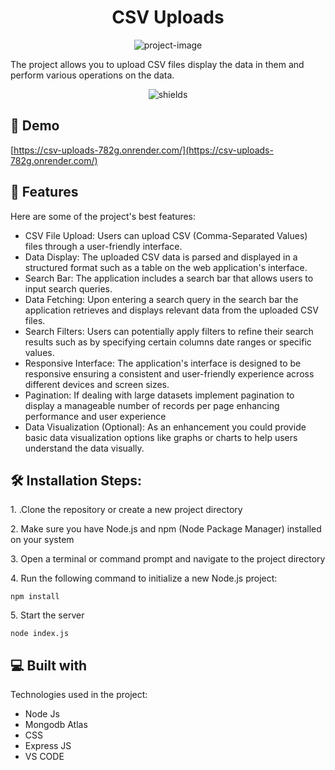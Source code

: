 <h1 align="center" id="title">CSV Uploads</h1>

<p align="center"><img src="https://socialify.git.ci/praveen8409/CSV-Uploads/image?font=KoHo&amp;forks=1&amp;issues=1&amp;language=1&amp;name=1&amp;owner=1&amp;pulls=1&amp;stargazers=1&amp;theme=Light" alt="project-image"></p>

<p id="description"> The project allows you to upload CSV files display the data in them and perform various operations on the data.</p>

<p align="center"><img src="https://img.shields.io/badge/any_text-you_like-blue" alt="shields"></p>

<h2>🚀 Demo</h2>

[https://csv-uploads-782g.onrender.com/](https://csv-uploads-782g.onrender.com/)

  
<h2>🧐 Features</h2>

Here are some of the project's best features:

*   CSV File Upload: Users can upload CSV (Comma-Separated Values) files through a user-friendly interface.
*   Data Display: The uploaded CSV data is parsed and displayed in a structured format such as a table on the web application's interface.
*   Search Bar: The application includes a search bar that allows users to input search queries.
*   Data Fetching: Upon entering a search query in the search bar the application retrieves and displays relevant data from the uploaded CSV files.
*   Search Filters: Users can potentially apply filters to refine their search results such as by specifying certain columns date ranges or specific values.
*   Responsive Interface: The application's interface is designed to be responsive ensuring a consistent and user-friendly experience across different devices and screen sizes.
*   Pagination: If dealing with large datasets implement pagination to display a manageable number of records per page enhancing performance and user experience
*   Data Visualization (Optional): As an enhancement you could provide basic data visualization options like graphs or charts to help users understand the data visually.

<h2>🛠️ Installation Steps:</h2>

<p>1. .Clone the repository or create a new project directory</p>

<p>2. Make sure you have Node.js and npm (Node Package Manager) installed on your system</p>

<p>3. Open a terminal or command prompt and navigate to the project directory</p>

<p>4. Run the following command to initialize a new Node.js project:</p>

```
npm install
```

<p>5. Start the server</p>

```
node index.js
```

  
  
<h2>💻 Built with</h2>

Technologies used in the project:

*   Node Js
*   Mongodb Atlas
*   CSS
*   Express JS
*   VS CODE
